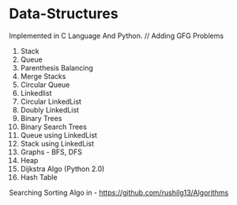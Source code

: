 # Data-Structures
Implemented in C Language And Python. // Adding GFG Problems
1) Stack
2) Queue
3) Parenthesis Balancing
4) Merge Stacks
5) Circular Queue
6) Linkedlist
7) Circular LinkedList
8) Doubly LinkedList
9) Binary Trees
10) Binary Search Trees
11) Queue using LinkedList
12) Stack using LinkedList
13) Graphs - BFS, DFS
14) Heap
15) Dijkstra Algo (Python 2.0)
16) Hash Table

Searching Sorting Algo in -
https://github.com/rushilg13/Algorithms
